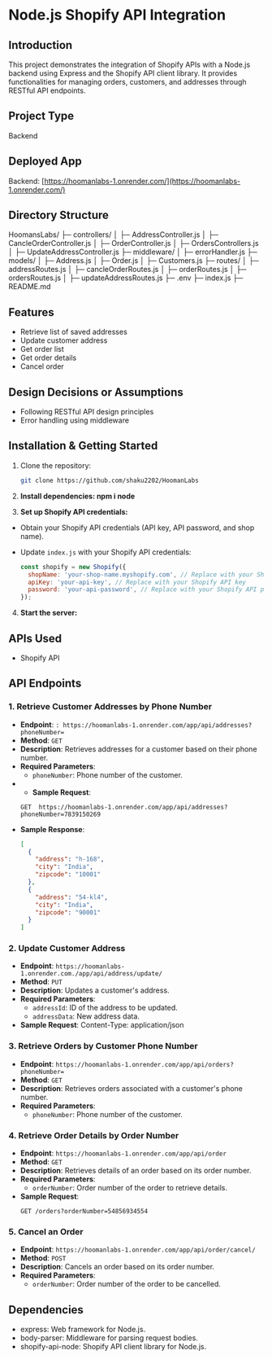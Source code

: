 # Node.js Shopify API Integration

## Introduction
This project demonstrates the integration of Shopify APIs with a Node.js backend using Express and the Shopify API client library. It provides functionalities for managing orders, customers, and addresses through RESTful API endpoints.

## Project Type
Backend

## Deployed App
Backend: [https://hoomanlabs-1.onrender.com/](https://hoomanlabs-1.onrender.com/)

## Directory Structure

HoomansLabs/
├─ controllers/
│  ├─ AddressController.js
│  ├─ CancleOrderController.js
│  ├─ OrderController.js
│  ├─ OrdersControllers.js
│  ├─ UpdateAddressController.js
├─ middleware/
│  ├─ errorHandler.js
├─ models/
│  ├─ Address.js
│  ├─ Order.js
│  ├─ Customers.js
├─ routes/
│  ├─ addressRoutes.js
│  ├─ cancleOrderRoutes.js
│  ├─ orderRoutes.js
│  ├─ ordersRoutes.js
│  ├─ updateAddressRoutes.js
├─ .env
├─ index.js
├─ README.md




## Features
- Retrieve list of saved addresses
- Update customer address
- Get order list
- Get order details
- Cancel order

## Design Decisions or Assumptions
- Following RESTful API design principles
- Error handling using middleware

## Installation & Getting Started
1. Clone the repository:
   ```bash
   git clone https://github.com/shaku2202/HoomanLabs


2. **Install dependencies:  npm i node**


3. **Set up Shopify API credentials:**

- Obtain your Shopify API credentials (API key, API password, and shop name).
- Update `index.js` with your Shopify API credentials:

  ```javascript
  const shopify = new Shopify({
    shopName: 'your-shop-name.myshopify.com', // Replace with your Shopify store name
    apiKey: 'your-api-key', // Replace with your Shopify API key
    password: 'your-api-password', // Replace with your Shopify API password
  });
  ```

4. **Start the server:**



## APIs Used
- Shopify API

## API Endpoints

### 1. Retrieve Customer Addresses by Phone Number

- **Endpoint**: `: https://hoomanlabs-1.onrender.com/app/api/addresses?phoneNumber=`
- **Method**: `GET`
- **Description**: Retrieves addresses for a customer based on their phone number.
- **Required Parameters**:
  - `phoneNumber`: Phone number of the customer.
- - **Sample Request**:
  ```http
  GET  https://hoomanlabs-1.onrender.com/app/api/addresses?phoneNumber=7839150269
  ```
- **Sample Response**:
  ```json
  [
    {
      "address": "h-168",
      "city": "India",
      "zipcode": "10001"
    },
    {
      "address": "54-kl4",
      "city": "India",
      "zipcode": "90001"
    }
  ]
  ```


### 2. Update Customer Address

- **Endpoint**: `https://hoomanlabs-1.onrender.com./app/api/address/update/`
- **Method**: `PUT`
- **Description**: Updates a customer's address.
- **Required Parameters**:
  - `addressId`: ID of the address to be updated.
  - `addressData`: New address data.
- **Sample Request**:
  Content-Type: application/json


### 3. Retrieve Orders by Customer Phone Number

- **Endpoint**: `https://hoomanlabs-1.onrender.com/app/api/orders?phoneNumber=`
- **Method**: `GET`
- **Description**: Retrieves orders associated with a customer's phone number.
- **Required Parameters**:
  - `phoneNumber`: Phone number of the customer.

### 4. Retrieve Order Details by Order Number

- **Endpoint**: `https://hoomanlabs-1.onrender.com/app/api/order`
- **Method**: `GET`
- **Description**: Retrieves details of an order based on its order number.
- **Required Parameters**:
  - `orderNumber`: Order number of the order to retrieve details.
- **Sample Request**:
  ```http
  GET /orders?orderNumber=54856934554
  ```

### 5. Cancel an Order

- **Endpoint**: `https://hoomanlabs-1.onrender.com/app/api/order/cancel/`
- **Method**: `POST`
- **Description**: Cancels an order based on its order number.
- **Required Parameters**:
  - `orderNumber`: Order number of the order to be cancelled.

## Dependencies

- express: Web framework for Node.js.
- body-parser: Middleware for parsing request bodies.
- shopify-api-node: Shopify API client library for Node.js.







